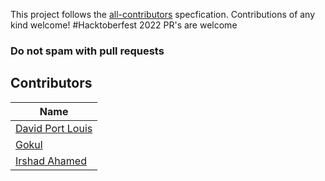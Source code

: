 This project follows the [all-contributors](https://github.com/all-contributors/all-contributors) specfication. Contributions of any kind welcome!
#Hacktoberfest 2022 PR's are welcome
### Do not spam with pull requests

## Contributors
| Name  |
|---|
| [David Port Louis](https://github.com/davidportlouis) |
| [Gokul](https://github.com/vinothgokul) |
| [Irshad Ahamed](https://github.com/Zinkuth/)

